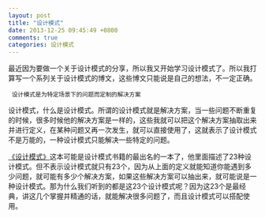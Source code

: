 ```yaml
---
layout: post
title: "设计模式"
date: 2013-12-25 09:45:49 +0800
comments: true
categories: 设计模式
---
```

最近因为要做一个关于设计模式的分享，所以我又开始学习设计模式了。所以我打算写一个系列关于设计模式的博文，这些博文只能说是自己的想法，不一定正确。<!-- more -->

     设计模式是为特定场景下的问题而定制的解决方案


设计模式，什么是设计模式。所谓的设计模式就是解决方案，当一些问题不断重复的时候，很多时候他的解决方案是一样的，这些我就可以把这个解决方案抽取出来并进行定义，在某种问题又再一次发生，就可以直接使用了，这就表示了设计模式不是万能的，一种设计模式只能解决一些特定的问题。

[《设计模式》](http://www.amazon.cn/gp/product/B001130JN8/ref=as_li_ss_tl?ie=UTF8&camp=536&creative=3132&creativeASIN=B001130JN8&linkCode=as2&tag=robinwu-23)这本可能是设计模式书籍的最出名的一本了，他里面描述了23种设计模式。但不表示设计模式就只有23个，因为从上面的定义就能知道你能遇到多少问题，就可能有多少个解决方案，如果这些解决方案可以抽出来，就可能说是一种设计模式。那为什么我们听到的都是这23个设计模式呢？因为这23个是最经典，讲这几个掌握并精通的话，就能解决很多问题了，而且设计模式可以搭配使用。